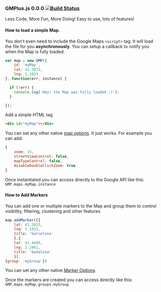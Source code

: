 ### GMPlus.js 0.0.0 [![Build Status](https://travis-ci.org/yagoferrer/gmplus.svg?branch=master)](https://travis-ci.org/yagoferrer/gmplus)

Less Code, More Fun, More Doing! Easy to use, lots of features!

#### How to load a simple Map.
You don't even need to include the Google Maps `<script>` tag. It will load the file for you **asynchronously**.
You can setup a callback to notify you when the Map is fully loaded.
```javascript
var map = new GMP({
    id: 'myMap',
    lat: 41.3833,
    lng: 2.1833
}, function(err, instance) {

  if (!err) {
    console.log('Hey! the Map was fully loaded :)');
  }

});
```
Add a simple HTML tag
```html
<div id="myMap"></div>
```
You can set any other native [map options](https://developers.google.com/maps/documentation/javascript/reference#MapOptions). It just works. For example you can add:
```javascript
{
    zoom: 15,
    streetViewControl: false,
    mapTypeControl: false,
    disableDoubleClickZoom: true
}
```

Once instantiated you can access directly to the Google API like this: `GMP.maps.myMap.instance`

#### How to Add Markers

You can add one or multiple markers to the Map and group them to control visibility, filtering, clustering and other features

```javascript
map.addMarker([{
    lat: 41.3833,
    lng: 2.1833,
    title: 'barcelona'
    },{
    lat: 41.4489,
    lng: 2.2461,
    title: 'badalona'
    }],
{group: 'myGroup'})
```

You can set any other native [Marker Options](https://developers.google.com/maps/documentation/javascript/reference#MarkerOptions)

Once the markers are created you can access directly like this: `GMP.maps.myMap.groups.myGroup`
